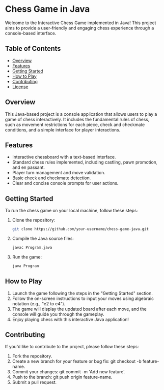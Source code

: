 # Chess Game in Java

Welcome to the Interactive Chess Game implemented in Java! This project aims to provide a user-friendly and engaging chess experience through a console-based interface.

## Table of Contents

- [Overview](#overview)
- [Features](#features)
- [Getting Started](#getting-started)
- [How to Play](#how-to-play)
- [Contributing](#contributing)
- [License](#license)

## Overview

This Java-based project is a console application that allows users to play a game of chess interactively. It includes the fundamental rules of chess, such as movement restrictions for each piece, check and checkmate conditions, and a simple interface for player interactions.

## Features

- Interactive chessboard with a text-based interface.
- Standard chess rules implemented, including castling, pawn promotion, and en passant.
- Player turn management and move validation.
- Basic check and checkmate detection.
- Clear and concise console prompts for user actions.

## Getting Started

To run the chess game on your local machine, follow these steps:

1. Clone the repository:

   ```bash
   git clone https://github.com/your-username/chess-game-java.git
2. Compile the Java source files:
   
   ```bash
   javac Program.java
3. Run the game:

   ```bash
   java Program

## How to Play

   1. Launch the game following the steps in the "Getting Started" section.
   2. Follow the on-screen instructions to input your moves using algebraic notation (e.g., "e2 to e4").
   3. The game will display the updated board after each move, and the console will guide you through the gameplay.
   4. Enjoy playing chess with this interactive Java application!

## Contributing

If you'd like to contribute to the project, please follow these steps:

   1. Fork the repository.
   2. Create a new branch for your feature or bug fix: git checkout -b feature-name.
   3. Commit your changes: git commit -m 'Add new feature'.
   4. Push to the branch: git push origin feature-name.
   5. Submit a pull request.
   

   
